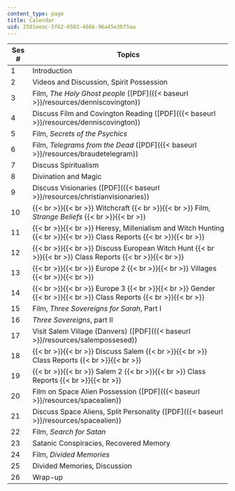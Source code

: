 ```yaml
---
content_type: page
title: Calendar
uid: 2501eeac-5f62-6503-466b-96a45e3bf5aa
---
```


| Ses # | Topics |
| --- | --- |
| 1 | Introduction |
| 2 | Videos and Discussion, Spirit Possession |
| 3 | Film, _The Holy Ghost people_ ([PDF]({{< baseurl >}}/resources/denniscovington)) |
| 4 | Discuss Film and Covington Reading ([PDF]({{< baseurl >}}/resources/denniscovington)) |
| 5 | Film, _Secrets of the Psychics_ |
| 6 | Film, _Telegrams from the Dead_ ([PDF]({{< baseurl >}}/resources/braudetelegram)) |
| 7 | Discuss Spiritualism |
| 8 | Divination and Magic |
| 9 | Discuss Visionaries ([PDF]({{< baseurl >}}/resources/christianvisionaries)) |
| 10 |  {{< br >}}{{< br >}} Witchcraft {{< br >}}{{< br >}} Film, _Strange Beliefs_ {{< br >}}{{< br >}}  |
| 11 |  {{< br >}}{{< br >}} Heresy, Millenialism and Witch Hunting {{< br >}}{{< br >}} Class Reports {{< br >}}{{< br >}}  |
| 12 |  {{< br >}}{{< br >}} Discuss European Witch Hunt {{< br >}}{{< br >}} Class Reports {{< br >}}{{< br >}}  |
| 13 |  {{< br >}}{{< br >}} Europe 2 {{< br >}}{{< br >}} Villages {{< br >}}{{< br >}}  |
| 14 |  {{< br >}}{{< br >}} Europe 3 {{< br >}}{{< br >}} Gender {{< br >}}{{< br >}} Class Reports {{< br >}}{{< br >}}  |
| 15 | Film, _Three Sovereigns for Sarah_, Part I |
| 16 | _Three Sovereigns_, part II |
| 17 | Visit Salem Village (Danvers) ([PDF]({{< baseurl >}}/resources/salempossesed)) |
| 18 |  {{< br >}}{{< br >}} Discuss Salem {{< br >}}{{< br >}} Class Reports {{< br >}}{{< br >}}  |
| 19 |  {{< br >}}{{< br >}} Salem 2 {{< br >}}{{< br >}} Class Reports {{< br >}}{{< br >}}  |
| 20 | Film on Space Alien Possession ([PDF]({{< baseurl >}}/resources/spacealien)) |
| 21 | Discuss Space Aliens, Split Personality ([PDF]({{< baseurl >}}/resources/spacealien)) |
| 22 | Film, _Search for Satan_ |
| 23 | Satanic Conspiracies, Recovered Memory |
| 24 | Film, _Divided Memories_ |
| 25 | Divided Memories, Discussion |
| 26 | Wrap-up